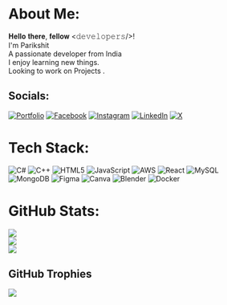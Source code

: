 # About Me:
𝐇𝐞𝐥𝐥𝐨 𝐭𝐡𝐞𝐫𝐞, 𝐟𝐞𝐥𝐥𝐨𝐰 <𝚍𝚎𝚟𝚎𝚕𝚘𝚙𝚎𝚛𝚜/>! <br> I'm Parikshit<br>A passionate developer from India<br> I enjoy learning new things. <br> Looking to work on Projects .


##  Socials:
[![Portfolio](https://img.shields.io/badge/Portfolio-%230A66C2.svg?logo=Google&logoColor=white)](https://uniquepupil.netlify.app/)
[![Facebook](https://img.shields.io/badge/Facebook-%231877F2.svg?logo=Facebook&logoColor=white)](https://facebook.com/unique.pupil) [![Instagram](https://img.shields.io/badge/Instagram-%23E4405F.svg?logo=Instagram&logoColor=white)](https://instagram.com/unique_pupil) [![LinkedIn](https://img.shields.io/badge/LinkedIn-%230077B5.svg?logo=linkedin&logoColor=white)](https://linkedin.com/in/uniquepupil) [![X](https://img.shields.io/badge/X-black.svg?logo=X&logoColor=white)](https://x.com/uniquepupil) 

#  Tech Stack:
![C#](https://img.shields.io/badge/c%23-%23239120.svg?style=for-the-badge&logo=csharp&logoColor=white) ![C++](https://img.shields.io/badge/c++-%2300599C.svg?style=for-the-badge&logo=c%2B%2B&logoColor=white) ![HTML5](https://img.shields.io/badge/html5-%23E34F26.svg?style=for-the-badge&logo=html5&logoColor=white) ![JavaScript](https://img.shields.io/badge/javascript-%23323330.svg?style=for-the-badge&logo=javascript&logoColor=%23F7DF1E) ![AWS](https://img.shields.io/badge/AWS-%23FF9900.svg?style=for-the-badge&logo=amazon-aws&logoColor=white) ![React](https://img.shields.io/badge/react-%2320232a.svg?style=for-the-badge&logo=react&logoColor=%2361DAFB) ![MySQL](https://img.shields.io/badge/mysql-4479A1.svg?style=for-the-badge&logo=mysql&logoColor=white) ![MongoDB](https://img.shields.io/badge/MongoDB-%234ea94b.svg?style=for-the-badge&logo=mongodb&logoColor=white) ![Figma](https://img.shields.io/badge/figma-%23F24E1E.svg?style=for-the-badge&logo=figma&logoColor=white) ![Canva](https://img.shields.io/badge/Canva-%2300C4CC.svg?style=for-the-badge&logo=Canva&logoColor=white) ![Blender](https://img.shields.io/badge/blender-%23F5792A.svg?style=for-the-badge&logo=blender&logoColor=white) ![Docker](https://img.shields.io/badge/docker-%230db7ed.svg?style=for-the-badge&logo=docker&logoColor=white)
#  GitHub Stats:
![](https://github-readme-stats.vercel.app/api?username=uniquepupil&theme=radical&hide_border=false&include_all_commits=true&count_private=true)<br/>
![](https://github-readme-streak-stats.herokuapp.com/?user=uniquepupil&theme=radical&hide_border=false)<br/>
![](https://github-readme-stats.vercel.app/api/top-langs/?username=uniquepupil&theme=radical&hide_border=false&include_all_commits=true&count_private=true&layout=compact)

##  GitHub Trophies
![](https://github-profile-trophy.vercel.app/?username=uniquepupil&theme=onestar&no-frame=false&no-bg=false&margin-w=4)
